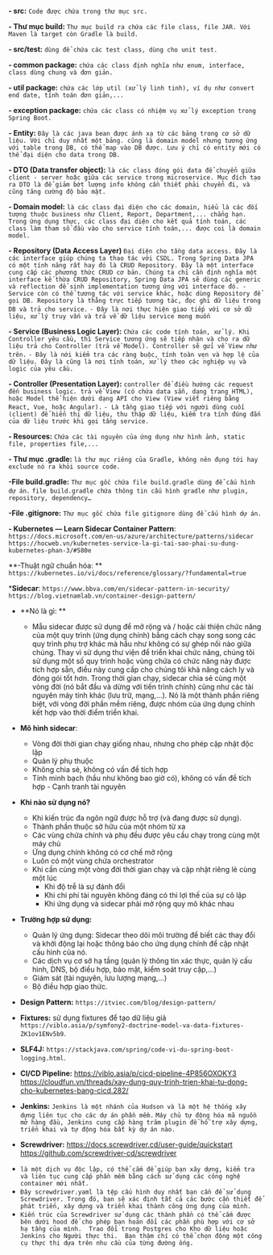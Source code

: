 **- src:** `Code được chứa trong thư mục src.`

**- Thư mục build:** `Thư mục build ra chứa các file class, file JAR. Với Maven là target còn Gradle là build.`

**- src/test:** `dùng để chứa các test class, dùng cho unit test.`

**- common package:** `chứa các class định nghĩa như enum, interface, class dùng chung và đơn giản.`

**- util package:** `chứa các lớp util (xử lý linh tinh), ví dụ như convert end date, tính toán đơn giản,...`

**- exception package:** `chứa các class có nhiệm vụ xử lý exception trong Spring Boot.`

**- Entity:**
`Đây là các java bean được ánh xạ từ các bảng trong cơ sở dữ liệu. Với chỉ duy nhất một bảng. cũng là domain model nhưng tương ứng với table trong DB, có thể map vào DB được. Lưu ý chỉ có entity mới có thể đại diện cho data trong DB.`

**- DTO (Data transfer
object):** `là các class đóng gói data để chuyển giữa client - server hoặc giữa các service trong microservice. Mục đích tạo ra DTO là để giảm bớt lượng info không cần thiết phải chuyển đi, và cũng tăng cường độ bảo mật.`

**- Domain
model:** `là các class đại diện cho các domain, hiểu là các đối tượng thuộc business như Client, Report, Department,... chẳng hạn. Trong ứng dụng thực, các class đại diện cho kết quả tính toán, các class làm tham số đầu vào cho service tính toán,... được coi là domain model.`

**- Repository (Data Access Layer)**
`Đại diện cho tầng data access. Đây là các interface giúp chúng ta thao tác với CSDL. Trong Spring Data JPA có một tính năng rất hay đó là CRUD Repository. Đây là một interface cung cấp các phương thức CRUD cơ bản. Chúng ta chỉ cần định nghĩa một interface kế thừa CRUD Repository, Spring Data JPA sẽ dùng các generic và reflection để sinh implementation tương ứng với interface đó. - Service còn có thể tương tác với service khác, hoặc dùng Repository để gọi DB. Repository là thằng trực tiếp tương tác, đọc ghi dữ liệu trong DB và trả cho service.`
`- Đây là nơi thực hiện giao tiếp với cơ sở dữ liệu, xử lý truy vấn và trả về dữ liệu service mong muốn`

**- Service (Business Logic Layer):**
`Chứa các code tính toán, xử lý. Khi Controller yêu cầu, thì Service tương ứng sẽ tiếp nhận và cho ra dữ liệu trả cho Controller (trả về Model). Controller sẽ gửi về View như trên.`
`- Đây là nới kiểm tra các ràng buộc, tính toàn vẹn và hợp lệ của dữ liệu. Đây là cũng là nơi tính toán, xử lý theo các nghiệp vụ và logic của yêu cầu.`

**- Controller (Presentation
Layer):** `controller để điều hướng các request đến business logic. trả về View (có chứa data sẵn, dạng trang HTML), hoặc Model thể hiện dưới dạng API cho View (View viết riêng bằng React, Vue, hoặc Angular).`
`- Là tầng giao tiếp với người dùng cuối (client) để hiển thị dữ liệu, thu thập dữ liệu, kiểm tra tính đúng đắn của dữ liệu trước khi gọi tầng service.`

**- Resources:** `Chứa các tài nguyên của ứng dụng như hình ảnh, static file, properties file,...`

**- Thư mục .gradle:** `là thư mục riêng của Gradle, không nên đụng tới hay exclude nó ra khỏi source code.`

**-File build.gradle:** `Thư mục gốc chứa file build.gradle dùng để cấu hình dự án.` `file build.gradle chứa thông tin cấu hình gradle như plugin, repository, dependency…`

**-File .gitignore:** `Thư mục gốc chứa file gitignore dùng để cấu hình dự án.`

**- Kubernetes — Learn Sidecar Container Pattern**: `https://docs.microsoft.com/en-us/azure/architecture/patterns/sidecar`  `https://hocweb.vn/kubernetes-service-la-gi-tai-sao-phai-su-dung-kubernetes-phan-3/#580e`

**-Thuật ngữ chuẩn hóa: ** `https://kubernetes.io/vi/docs/reference/glossary/?fundamental=true`

***Sidecar**: `https://www.bbva.com/en/sidecar-pattern-in-security/` `https://blog.vietnamlab.vn/container-design-pattern/`
 - **Nó là gì: **
    + Mẫu sidecar được sử dụng để mở rộng và / hoặc cải thiện chức năng của một quy trình (ứng dụng chính) bằng cách chạy song song các quy trình phụ trợ khác mà hầu như không có sự ghép nối nào giữa chúng. Thay vì sử dụng thư viện để triển khai chức năng, chúng tôi sử dụng một số quy trình hoặc vùng chứa có chức năng này được tích hợp sẵn, điều này cung cấp cho chúng tôi khả năng cách ly và đóng gói tốt hơn. Trong thời gian chạy, sidecar chia sẻ cùng một vòng đời (nó bắt đầu và dừng với tiến trình chính) cũng như các tài nguyên máy tính khác (lưu trữ, mạng,…). Nó là một thành phần riêng biệt, với vòng đời phần mềm riêng, được nhóm của ứng dụng chính kết hợp vào thời điểm triển khai.
- **Mô hình sidecar**:
    + Vòng đời thời gian chạy giống nhau, nhưng cho phép cập nhật độc lập
    + Quản lý phụ thuộc
    + Không chia sẻ, không có vấn đề tích hợp
    + Tính minh bạch (hầu như không bao giờ có), không có vấn đề tích hợp - Cạnh tranh tài nguyên
- **Khi nào sử dụng nó?**
    + Khi kiến trúc đa ngôn ngữ được hỗ trợ (và đang được sử dụng).
    + Thành phần thuộc sở hữu của một nhóm từ xa
    + Các vùng chứa chính và phụ đều được yêu cầu chạy trong cùng một máy chủ
    + Ứng dụng chính không có cơ chế mở rộng
    + Luôn có một vùng chứa orchestrator
    + Khi cần cùng một vòng đời thời gian chạy và cập nhật riêng lẻ cùng một lúc
      - Khi độ trễ là sự đánh đổi
      - Khi chi phí tài nguyên không đáng có thì lợi thế của sự cô lập
      - Khi ứng dụng và sidecar phải mở rộng quy mô khác nhau
- **Trường hợp sử dụng:**
  + Quản lý ứng dụng: Sidecar theo dõi môi trường để biết các thay đổi và khởi động lại hoặc thông báo cho ứng dụng chính để cập nhật cấu hình của nó.
  + Các dịch vụ cơ sở hạ tầng (quản lý thông tin xác thực, quản lý cấu hình, DNS, bộ điều hợp, bảo mật, kiểm soát truy cập,…)
  + Giám sát (tài nguyên, lưu lượng mạng,…)
  + Bộ điều hợp giao thức.

- **Design Pattern:** `https://itviec.com/blog/design-pattern/`
- **Fixtures:** sử dụng fixtures để tạo dữ liệu giả `https://viblo.asia/p/symfony2-doctrine-model-va-data-fixtures-ZK1ov1ENv5b9`.
- **SLF4J:** `https://stackjava.com/spring/code-vi-du-spring-boot-logging.html`.
- **CI/CD Pipeline:** https://viblo.asia/p/cicd-pipeline-4P856OXOKY3 https://cloudfun.vn/threads/xay-dung-quy-trinh-trien-khai-tu-dong-cho-kubernetes-bang-cicd.282/
- **Jenkins:** `Jenkins là một nhánh của Hudson và là một hệ thống xây dựng liên tục cho các dự án phần mềm.` `Máy chủ tự động hóa mã nguồn mở hàng đầu, Jenkins cung cấp hàng trăm plugin để hỗ trợ xây dựng, triển khai và tự động hóa bất kỳ dự án nào.`
- **Screwdriver:** https://docs.screwdriver.cd/user-guide/quickstart https://github.com/screwdriver-cd/screwdriver
 +  `là một dịch vụ độc lập, có thể cắm để giúp bạn xây dựng, kiểm tra và liên tục cung cấp phần mềm bằng cách sử dụng các công nghệ container mới nhất.` 
 +  `Đây screwdriver.yaml là tệp cấu hình duy nhất bạn cần để sử dụng Screwdriver. Trong đó, bạn sẽ xác định tất cả các bước cần thiết để phát triển, xây dựng và triển khai thành công ứng dụng của mình. `
 +  `Kiến trúc của Screwdriver sử dụng các thành phần có thể cắm được bên dưới hood để cho phép bạn hoán đổi các phần phù hợp với cơ sở hạ tầng của mình.  Trao đổi trong Postgres cho Kho dữ liệu hoặc Jenkins cho Người thực thi.  Bạn thậm chí có thể chọn động một công cụ thực thi dựa trên nhu cầu của từng đường ống.`
